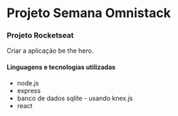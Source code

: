 # Projeto Semana Omnistack

### Projeto Rocketseat
Criar a aplicação be the hero.

#### Linguagens e tecnologias utilizadas 
- node.js
- express
- banco de dados sqlite - usando knex.js
- react